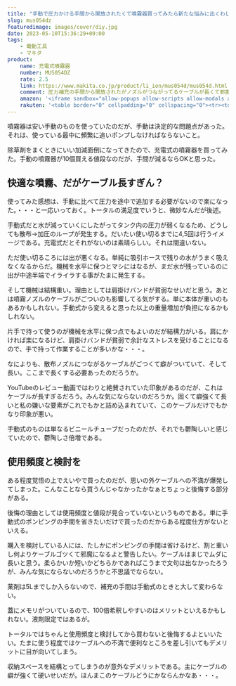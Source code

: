 ```yaml
---
title: "手動で圧力かける手間から開放されたくて噴霧器買ってみたら新たな悩みに出くわした"
slug: mus054dz
featuredimage: images/cover/diy.jpg
date: 2023-05-10T15:36:29+09:00
tags:
    - 電動工具
    - マキタ
product:
    name: 充電式噴霧器
    number: MUS054DZ
    rate: 2.5
    link: https://www.makita.co.jp/product/li_ion/mus054d/mus054d.html
    comment: 圧力補充の手間から開放されたがノズルがつながってるケーブルが長くて邪魔
    amazon: '<iframe sandbox="allow-popups allow-scripts allow-modals allow-forms allow-same-origin" style="width:120px;height:240px;" marginwidth="0" marginheight="0" scrolling="no" frameborder="0" src="//rcm-fe.amazon-adsystem.com/e/cm?lt1=_blank&bc1=000000&IS2=1&bg1=FFFFFF&fc1=000000&lc1=0000FF&t=illusionspace-22&language=ja_JP&o=9&p=8&l=as4&m=amazon&f=ifr&ref=as_ss_li_til&asins=B099RJTC2K&linkId=0e0433647c79044b885e9c975aefce72"></iframe>'
    rakuten: '<table border="0" cellpadding="0" cellspacing="0"><tr><td><div style="border:1px solid #95a5a6;border-radius:.75rem;background-color:#FFFFFF;width:504px;margin:0px;padding:5px;text-align:center;overflow:hidden;"><table><tr><td style="width:240px"><a href="https://hb.afl.rakuten.co.jp/ichiba/1c688690.386b72b2.1c688691.783fb613/?pc=https%3A%2F%2Fitem.rakuten.co.jp%2Ftuzukiya%2Fm03-6646%2F&link_type=picttext&ut=eyJwYWdlIjoiaXRlbSIsInR5cGUiOiJwaWN0dGV4dCIsInNpemUiOiIyNDB4MjQwIiwibmFtIjoxLCJuYW1wIjoicmlnaHQiLCJjb20iOjEsImNvbXAiOiJkb3duIiwicHJpY2UiOjEsImJvciI6MSwiY29sIjoxLCJiYnRuIjoxLCJwcm9kIjowLCJhbXAiOmZhbHNlfQ%3D%3D" target="_blank" rel="nofollow sponsored noopener" style="word-wrap:break-word;"  ><img src="https://hbb.afl.rakuten.co.jp/hgb/1c688690.386b72b2.1c688691.783fb613/?me_id=1198680&item_id=18056229&pc=https%3A%2F%2Fthumbnail.image.rakuten.co.jp%2F%400_mall%2Ftuzukiya%2Fcabinet%2F0%2F0%2F1491%2Fm03-6646.jpg%3F_ex%3D240x240&s=240x240&t=picttext" border="0" style="margin:2px" alt="[商品価格に関しましては、リンクが作成された時点と現時点で情報が変更されている場合がございます。]" title="[商品価格に関しましては、リンクが作成された時点と現時点で情報が変更されている場合がございます。]"></a></td><td style="vertical-align:top;width:248px;"><p style="font-size:12px;line-height:1.4em;text-align:left;margin:0px;padding:2px 6px;word-wrap:break-word"><a href="https://hb.afl.rakuten.co.jp/ichiba/1c688690.386b72b2.1c688691.783fb613/?pc=https%3A%2F%2Fitem.rakuten.co.jp%2Ftuzukiya%2Fm03-6646%2F&link_type=picttext&ut=eyJwYWdlIjoiaXRlbSIsInR5cGUiOiJwaWN0dGV4dCIsInNpemUiOiIyNDB4MjQwIiwibmFtIjoxLCJuYW1wIjoicmlnaHQiLCJjb20iOjEsImNvbXAiOiJkb3duIiwicHJpY2UiOjEsImJvciI6MSwiY29sIjoxLCJiYnRuIjoxLCJwcm9kIjowLCJhbXAiOmZhbHNlfQ%3D%3D" target="_blank" rel="nofollow sponsored noopener" style="word-wrap:break-word;"  >マキタ(makita) 18V 充電式噴霧器 本体のみ 青 MUS054DZ 1点</a><br><span >価格：15,833円（税込、送料無料)</span> <span style="color:#BBB">(2023/5/10時点)</span></p><div style="margin:10px;"><a href="https://hb.afl.rakuten.co.jp/ichiba/1c688690.386b72b2.1c688691.783fb613/?pc=https%3A%2F%2Fitem.rakuten.co.jp%2Ftuzukiya%2Fm03-6646%2F&link_type=picttext&ut=eyJwYWdlIjoiaXRlbSIsInR5cGUiOiJwaWN0dGV4dCIsInNpemUiOiIyNDB4MjQwIiwibmFtIjoxLCJuYW1wIjoicmlnaHQiLCJjb20iOjEsImNvbXAiOiJkb3duIiwicHJpY2UiOjEsImJvciI6MSwiY29sIjoxLCJiYnRuIjoxLCJwcm9kIjowLCJhbXAiOmZhbHNlfQ%3D%3D" target="_blank" rel="nofollow sponsored noopener" style="word-wrap:break-word;"  ><img src="https://static.affiliate.rakuten.co.jp/makelink/rl.svg" style="float:left;max-height:27px;width:auto;margin-top:0"></a><a href="https://hb.afl.rakuten.co.jp/ichiba/1c688690.386b72b2.1c688691.783fb613/?pc=https%3A%2F%2Fitem.rakuten.co.jp%2Ftuzukiya%2Fm03-6646%2F%3Fscid%3Daf_pc_bbtn&link_type=picttext&ut=eyJwYWdlIjoiaXRlbSIsInR5cGUiOiJwaWN0dGV4dCIsInNpemUiOiIyNDB4MjQwIiwibmFtIjoxLCJuYW1wIjoicmlnaHQiLCJjb20iOjEsImNvbXAiOiJkb3duIiwicHJpY2UiOjEsImJvciI6MSwiY29sIjoxLCJiYnRuIjoxLCJwcm9kIjowLCJhbXAiOmZhbHNlfQ==" target="_blank" rel="nofollow sponsored noopener" style="word-wrap:break-word;"  ><div style="float:right;width:41%;height:27px;background-color:#bf0000;color:#fff!important;font-size:12px;font-weight:500;line-height:27px;margin-left:1px;padding: 0 12px;border-radius:16px;cursor:pointer;text-align:center;">楽天で購入</div></a></div></td></tr></table></div><br><p style="color:#000000;font-size:12px;line-height:1.4em;margin:5px;word-wrap:break-word"></p></td></tr></table>'
---
```


噴霧器は安い手動のものを使っていたのだが、手動は決定的な問題点があった。それは、使っている最中に頻繁に追いポンプしなければならないこと。

除草剤をまくときにいい加減面倒になってきたので、充電式の噴霧器を買ってみた。手動の噴霧器が10個買える値段なのだが、手間が減るならOKと思った。

<!--more-->

## 快適な噴霧、だがケーブル長すぎん？

使ってみた感想は、手動に比べて圧力を途中で追加する必要がないので楽になった。・・・と一応いっておく。トータルの満足度でいうと、微妙なんだが後述。

手動式だと水が減っていくにしたがってタンク内の圧力が弱くなるため、どうしても散布→加圧のループが発生する。だいたい使い切るまでに4,5回は行うイメージである。充電式だとそれがないのは素晴らしい。それは間違いない。

ただ使い切るころには出が悪くなる。単純に吸引ホースで残りの水がうまく吸えなくなるからだ。機械を水平に保つとマシにはなるが、まだ水が残っているのに出が中途半端でイライラする事がたまに発生する。

そして機械は結構重い。理由としては肩掛けバンドが貧弱なせいだと思う。あとは噴霧ノズルのケーブルがごついのも影響してる気がする。単に本体が重いのもあるかもしれない。手動式から変えると思った以上の重量増加が負担になるかもしれない。

片手で持って使うのが機械を水平に保つ点でもよいのだが結構力がいる。肩にかければ楽になるけど、肩掛けバンドが貧弱で余計なストレスを受けることになるので、手で持って作業することが多いかな・・・。

なによりも、散布ノズルにつながるケーブルがごつくて癖がついていて、そして長い。ここまで長くする必要あったのだろうか。

YouTubeのレビュー動画ではわりと絶賛されていた印象があるのだが、これはケーブルが長すぎるだろう。みんな気にならないのだろうか。固くて癖強くて長いと私の嫌いな要素がこれでもかと詰め込まれていて、このケーブルだけでもかなり印象が悪い。

手動式のものは単なるビニールチューブだったのだが、それでも鬱陶しいと感じていたので、鬱陶しさ倍増である。

## 使用頻度と検討を

ある程度覚悟の上でえいやで買ったのだが、思いの外ケーブルへの不満が爆発してしまった。こんなことなら買うんじゃなかったかなぁとちょっと後悔する部分がある。

後悔の理由としては使用頻度と値段が見合っていないというものである。単に手動式のポンピングの手間を省きたいだけで買ったのだからある程度仕方がないといえる。

購入を検討している人には、たしかにポンピングの手間は省けるけど、割と重いし何よりケーブルゴツくて邪魔になるよと警告したい。ケーブルはまじでムダに長いと思う。柔らかいか短いかどちらかであればこうまで文句は出なかったろうが、みんな気にならないのだろうかと不思議でならない。

薬剤は5Lまでしか入らないので、補充の手間は手動式のときと大して変わらない。

蓋にメモリがついているので、100倍希釈しやすいのはメリットといえるかもしれない。液剤限定ではあるが。

トータルではちゃんと使用頻度と検討してから買わないと後悔するよといいたい。たまに使う程度ではケーブルへの不満で便利なところを差し引いてもデメリットに目が向いてしまう。

収納スペースを結構とってしまうのが意外なデメリットである。主にケーブルの癖が強くて硬いせいだが。ほんまこのケーブルどうにかならんかなあ・・・。